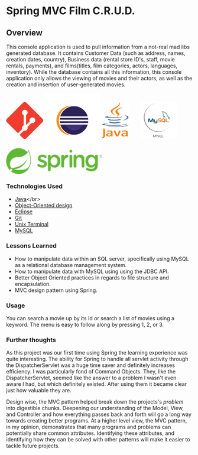 # Spring MVC Film C.R.U.D.

## Overview
This console application is used to pull information from a not-real mad libs generated database. It contains Customer Data (such as address, names, creation dates, country), Business data (rental store ID's, staff, movie rentals, payments), and films(titles, film categories, actors, languages, inventory). While the database contains all this information, this console application only allows the viewing of movies and their actors, as well as the creation and insertion of user-generated movies. </br>


<p float="left">
<img src="src/main/webapp/pictures/git-logo.png" alt ="git" width="100" height="100" align="center"/>
<img src="src/main/webapp/pictures/eclipse-logo.png" alt = "eclipse" width="150" height="150" align="center"/>
<img src="src/main/webapp/pictures/java-logo.png" alt = "eclipse" width="75" height="100" style="margin-right: 25px" align="center"/>
<img src="src/main/webapp/pictures/mySQL-logo.png" alt = "MySQL" width="100" height="100" style="margin-right: 25px" align="center"/>
<img src="src/main/webapp/pictures/spring-logo.png" alt = "Spring MVC" width="260" height="70" style="margin-right: 25px" align="center"/>
</p>


### Technologies Used
* [Java](https://en.wikipedia.org/wiki/Java_)</br>
* [Object-Oriented design](https://stackabuse.com/object-oriented-design-principles-in-java)</br>
* [Eclipse](https://www.eclipse.org/ide/)</br>
* [Git](https://git-scm.com/)</br>
* [Unix Terminal](https://en.wikipedia.org/wiki/Unix_shell)</br>
* [MySQL](https://www.mysql.com/)</br>

### Lessons Learned
* How to manipulate data within an SQL server, specifically using MySQL as a relational database management system.
* How to manipulate data with MySQL using using the JDBC API.
* Better Object Oriented practices in regards to file structure and encapsulation.
* MVC design pattern using Spring.

### Usage
You can search a movie up by its Id or search a list of movies using a keyword. The menu is easy to follow along by pressing 1, 2, or 3.

### Further thoughts
As this project was our first time using Spring the learning experience was quite interesting. The ability for Spring to handle all
servlet activity through the DispatcherServlet was a huge time saver and definitely increases efficiency. I was particularly fond of
Command Objects. They, like the DispatcherServlet, seemed like the answer to a problem I wasn't even aware I had, but which definitely
existed. After using them it became clear just how valuable they are. 

Design wise, the MVC pattern helped break down the projects's *problem* into digestible chunks. Deepening our understanding of the Model, View,
and Controller and how everything passes back and forth will go a long way towards creating better programs. At a higher level view, the MVC
pattern, in my opinion, demonstrates that many programs and problems can potentially share common attributes. Identifying these attributes, and
identifying how they can be solved with other patterns will make it easier to tackle future projects.

